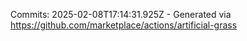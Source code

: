 Commits: 2025-02-08T17:14:31.925Z - Generated via https://github.com/marketplace/actions/artificial-grass
<br>
